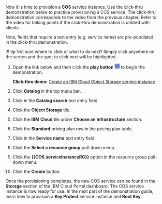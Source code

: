 Now it is time to provision a **COS** service instance. Use the click-thru demonstration below to practice provisioning a COS service. The click-thru demonstration corresponds to the video from the previous chapter. Refer to the video for talking points if the click-thru demonstration is utilized with clients.

Note, fields that require a text entry (e.g. service name) are pre-populated in the click-thru demonstration.

!!! tip
    Not sure where to click or what to do next? Simply click anywhere on the screen and the spot to click next will be highlighted.

1. Open the link below and then click the **play button** ![](_attachments/ClickThruPlayButton.png) to begin the demonstration.

    **Click-thru demo:** <a href="https://ibm.github.io/SalesEnablement-COS-L3/includes/CreateCOSservice/index.html" target ="_blank">Create an IBM Cloud Object Storage service instance</a>

2. Click **Catalog** in the top menu bar.
3. Click in the **Catalog search** text entry field.
4. Click the **Object Storage** tile.
5. Click the **IBM Cloud** tile under **Choose an Infrastructure** section.
7. Click the **Standard** pricing plan row in the pricing plan table.
8. Click in the **Service name** text entry field.
9. Click the **Select a resource group** pull-down menu.
10. Click the **{{COS.serviceInstanceRG}}** option in the resource group pull-down menu.
11. Click the **Create** button.

Once the provisioning completes, the new COS service can be found in the **Storage** section of the IBM Cloud Portal dashboard. The COS service instance is now ready for use. In the next part of the demonstration guide, learn how to provision a **Key Protect** service instance and **Root Key**.
